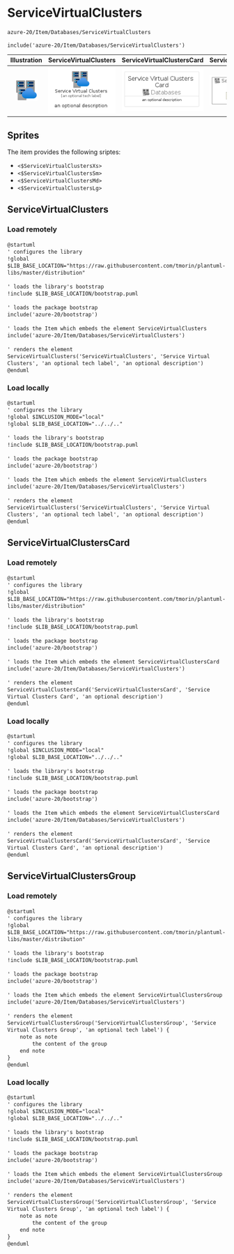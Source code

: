 # ServiceVirtualClusters


```text
azure-20/Item/Databases/ServiceVirtualClusters
```

```text
include('azure-20/Item/Databases/ServiceVirtualClusters')
```



| Illustration | ServiceVirtualClusters | ServiceVirtualClustersCard | ServiceVirtualClustersGroup |
| :---: | :---: | :---: | :---: |
| ![illustration for Illustration](../../../azure-20/Item/Databases/ServiceVirtualClusters.png) | ![illustration for ServiceVirtualClusters](../../../azure-20/Item/Databases/ServiceVirtualClusters.Local.png) | ![illustration for ServiceVirtualClustersCard](../../../azure-20/Item/Databases/ServiceVirtualClustersCard.Local.png) | ![illustration for ServiceVirtualClustersGroup](../../../azure-20/Item/Databases/ServiceVirtualClustersGroup.Local.png) |



## Sprites
The item provides the following sriptes:

- `<$ServiceVirtualClustersXs>`
- `<$ServiceVirtualClustersSm>`
- `<$ServiceVirtualClustersMd>`
- `<$ServiceVirtualClustersLg>`





## ServiceVirtualClusters

### Load remotely
```plantuml
@startuml
' configures the library
!global $LIB_BASE_LOCATION="https://raw.githubusercontent.com/tmorin/plantuml-libs/master/distribution"

' loads the library's bootstrap
!include $LIB_BASE_LOCATION/bootstrap.puml

' loads the package bootstrap
include('azure-20/bootstrap')

' loads the Item which embeds the element ServiceVirtualClusters
include('azure-20/Item/Databases/ServiceVirtualClusters')

' renders the element
ServiceVirtualClusters('ServiceVirtualClusters', 'Service Virtual Clusters', 'an optional tech label', 'an optional description')
@enduml
```

### Load locally
```plantuml
@startuml
' configures the library
!global $INCLUSION_MODE="local"
!global $LIB_BASE_LOCATION="../../.."

' loads the library's bootstrap
!include $LIB_BASE_LOCATION/bootstrap.puml

' loads the package bootstrap
include('azure-20/bootstrap')

' loads the Item which embeds the element ServiceVirtualClusters
include('azure-20/Item/Databases/ServiceVirtualClusters')

' renders the element
ServiceVirtualClusters('ServiceVirtualClusters', 'Service Virtual Clusters', 'an optional tech label', 'an optional description')
@enduml
```

## ServiceVirtualClustersCard

### Load remotely
```plantuml
@startuml
' configures the library
!global $LIB_BASE_LOCATION="https://raw.githubusercontent.com/tmorin/plantuml-libs/master/distribution"

' loads the library's bootstrap
!include $LIB_BASE_LOCATION/bootstrap.puml

' loads the package bootstrap
include('azure-20/bootstrap')

' loads the Item which embeds the element ServiceVirtualClustersCard
include('azure-20/Item/Databases/ServiceVirtualClusters')

' renders the element
ServiceVirtualClustersCard('ServiceVirtualClustersCard', 'Service Virtual Clusters Card', 'an optional description')
@enduml
```

### Load locally
```plantuml
@startuml
' configures the library
!global $INCLUSION_MODE="local"
!global $LIB_BASE_LOCATION="../../.."

' loads the library's bootstrap
!include $LIB_BASE_LOCATION/bootstrap.puml

' loads the package bootstrap
include('azure-20/bootstrap')

' loads the Item which embeds the element ServiceVirtualClustersCard
include('azure-20/Item/Databases/ServiceVirtualClusters')

' renders the element
ServiceVirtualClustersCard('ServiceVirtualClustersCard', 'Service Virtual Clusters Card', 'an optional description')
@enduml
```

## ServiceVirtualClustersGroup

### Load remotely
```plantuml
@startuml
' configures the library
!global $LIB_BASE_LOCATION="https://raw.githubusercontent.com/tmorin/plantuml-libs/master/distribution"

' loads the library's bootstrap
!include $LIB_BASE_LOCATION/bootstrap.puml

' loads the package bootstrap
include('azure-20/bootstrap')

' loads the Item which embeds the element ServiceVirtualClustersGroup
include('azure-20/Item/Databases/ServiceVirtualClusters')

' renders the element
ServiceVirtualClustersGroup('ServiceVirtualClustersGroup', 'Service Virtual Clusters Group', 'an optional tech label') {
    note as note
        the content of the group
    end note
}
@enduml
```

### Load locally
```plantuml
@startuml
' configures the library
!global $INCLUSION_MODE="local"
!global $LIB_BASE_LOCATION="../../.."

' loads the library's bootstrap
!include $LIB_BASE_LOCATION/bootstrap.puml

' loads the package bootstrap
include('azure-20/bootstrap')

' loads the Item which embeds the element ServiceVirtualClustersGroup
include('azure-20/Item/Databases/ServiceVirtualClusters')

' renders the element
ServiceVirtualClustersGroup('ServiceVirtualClustersGroup', 'Service Virtual Clusters Group', 'an optional tech label') {
    note as note
        the content of the group
    end note
}
@enduml
```

